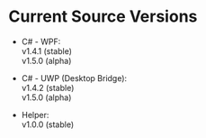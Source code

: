 # Current Source Versions

- C# - WPF:<br>v1.4.1 (stable)<br>v1.5.0 (alpha)

- C# - UWP (Desktop Bridge):<br>v1.4.2 (stable)<br>v1.5.0 (alpha)

- Helper:<br>v1.0.0 (stable)